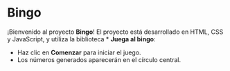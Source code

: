 # Bingo

¡Bienvenido al proyecto **Bingo**! El proyecto está desarrollado en HTML, CSS y JavaScript, y utiliza la biblioteca *
**Juega al bingo**:
   - Haz clic en **Comenzar** para iniciar el juego.
   - Los números generados aparecerán en el círculo central.

